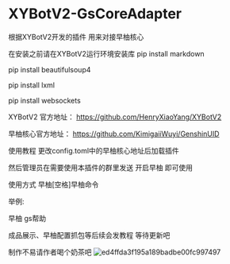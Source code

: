 # XYBotV2-GsCoreAdapter
根据XYBotV2开发的插件 用来对接早柚核心

在安装之前请在XYBotV2运行环境安装库
pip install markdown


pip install beautifulsoup4


pip install lxml


pip install websockets





XYBotV2 官方地址：
https://github.com/HenryXiaoYang/XYBotV2


早柚核心官方地址：
https://github.com/KimigaiiWuyi/GenshinUID



使用教程
更改config.toml中的早柚核心地址后加载插件

然后管理员在需要使用本插件的群里发送 开启早柚 即可使用

使用方式 早柚[空格]早柚命令 

举例:

早柚 gs帮助

成品展示、早柚配置抓包等后续会发教程 等待更新吧

制作不易请作者喝个奶茶吧
![ed4ffda3f195a189badbe00fc997497](https://github.com/user-attachments/assets/63a0ac96-887a-4d98-9d0a-1e6aa99cbe2c)
